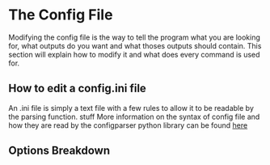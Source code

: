 # The Config File

Modifying the config file is the way to tell the program what you are looking for, what outputs do you want and what thoses outputs should contain.
This section will explain how to modify it and what does every command is used for.

## How to edit a config.ini file

An .ini file is simply a text file with a few rules to allow it to be readable by the parsing function. 
stuff
More information on the syntax of config file and how they are read by the configparser python library can be found [here](https://docs.python.org/3/library/configparser.html) 


## Options Breakdown

